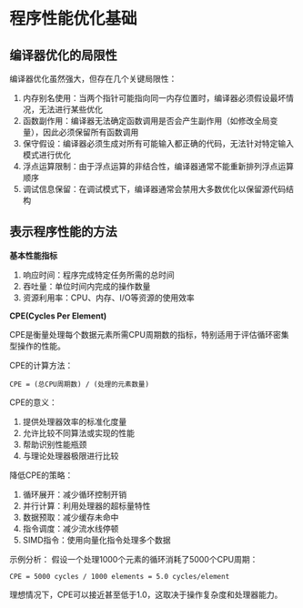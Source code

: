# 程序性能优化基础

## 编译器优化的局限性

编译器优化虽然强大，但存在几个关键局限性：

1. 内存别名使用：当两个指针可能指向同一内存位置时，编译器必须假设最坏情况，无法进行某些优化
2. 函数副作用：编译器无法确定函数调用是否会产生副作用（如修改全局变量），因此必须保留所有函数调用
3. 保守假设：编译器必须生成对所有可能输入都正确的代码，无法针对特定输入模式进行优化
4. 浮点运算限制：由于浮点运算的非结合性，编译器通常不能重新排列浮点运算顺序
5. 调试信息保留：在调试模式下，编译器通常会禁用大多数优化以保留源代码结构

## 表示程序性能的方法

**基本性能指标**

1. 响应时间：程序完成特定任务所需的总时间
2. 吞吐量：单位时间内完成的操作数量
3. 资源利用率：CPU、内存、I/O等资源的使用效率

**CPE(Cycles Per Element)**

CPE是衡量处理每个数据元素所需CPU周期数的指标，特别适用于评估循环密集型操作的性能。

CPE的计算方法：
```
CPE = (总CPU周期数) / (处理的元素数量)
```

CPE的意义：
1. 提供处理器效率的标准化度量
2. 允许比较不同算法或实现的性能
3. 帮助识别性能瓶颈
4. 与理论处理器极限进行比较

降低CPE的策略：
1. 循环展开：减少循环控制开销
2. 并行计算：利用处理器的超标量特性
3. 数据预取：减少缓存未命中
4. 指令调度：减少流水线停顿
5. SIMD指令：使用向量化指令处理多个数据

示例分析：
假设一个处理1000个元素的循环消耗了5000个CPU周期：
```
CPE = 5000 cycles / 1000 elements = 5.0 cycles/element
```

理想情况下，CPE可以接近甚至低于1.0，这取决于操作复杂度和处理器能力。